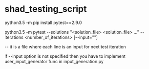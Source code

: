 # shad_testing_script

python3.5 -m pip install pytest==2.9.0

python3.5 -m pytest --solutions "<solution_file> <solution_file> ..." --iterations <number_of_iterations> [--input="<filename>"] 

<filename> -- it is a file where each line is an input for next test iteration

if --input option is not specified then you have to implement user_input_generator func in input_generation.py
